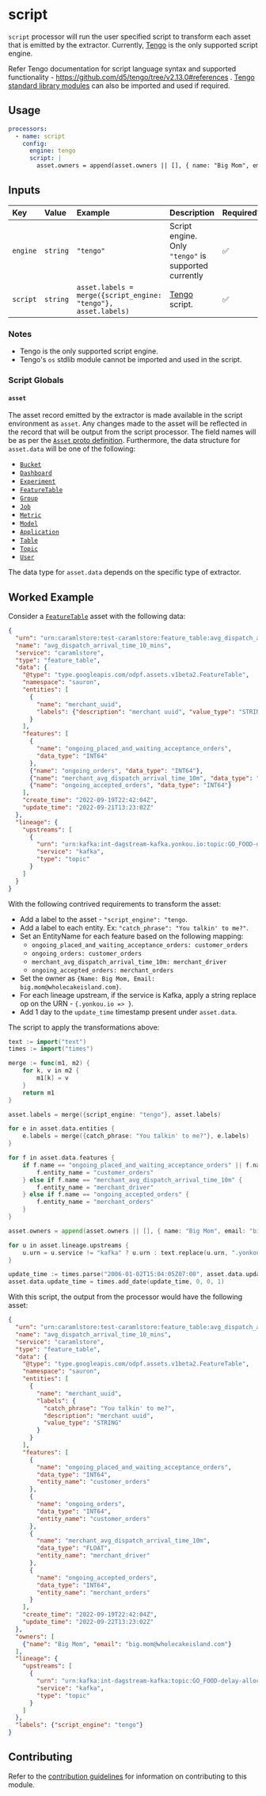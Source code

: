 # script

`script` processor will run the user specified script to transform each asset
that is emitted by the extractor. Currently, [Tengo][tengo] is the only
supported script engine.

Refer Tengo documentation for script language syntax and supported functionality
\- https://github.com/d5/tengo/tree/v2.13.0#references
. [Tengo standard library modules][tengo-stdlib] can also be imported and used
if required.

## Usage

```yaml
processors:
  - name: script
    config:
      engine: tengo
      script: |
        asset.owners = append(asset.owners || [], { name: "Big Mom", email: "big.mom@wholecakeisland.com" })
```

## Inputs

| Key      | Value    | Example                                                        | Description                                          | Required? |
|:---------|:---------|:---------------------------------------------------------------|:-----------------------------------------------------|:----------|
| `engine` | `string` | `"tengo"`                                                      | Script engine. Only `"tengo"` is supported currently | ✅         |
| `script` | `string` | `asset.labels = merge({script_engine: "tengo"}, asset.labels)` | [Tengo][tengo] script.                               | ✅         |

### Notes

- Tengo is the only supported script engine.
- Tengo's `os` stdlib module cannot be imported and used in the script.

### Script Globals

#### `asset`

The asset record emitted by the extractor is made available in the script
environment as `asset`. Any changes made to the asset will be reflected in the
record that will be output from the script processor. The field names will be as
per the [`Asset` proto definition][proton-asset]. Furthermore, the data
structure for `asset.data` will be one of the following:

- [`Bucket`][proton-bucket]
- [`Dashboard`][proton-dashboard]
- [`Experiment`][proton-experiment]
- [`FeatureTable`][proton-featuretable]
- [`Group`][proton-group]
- [`Job`][proton-job]
- [`Metric`][proton-metric]
- [`Model`][proton-model]
- [`Application`][proton-application]
- [`Table`][proton-table]
- [`Topic`][proton-topic]
- [`User`][proton-user]

The data type for `asset.data` depends on the specific type of extractor.

## Worked Example

Consider a [`FeatureTable`][proton-featuretable] asset with the following data:

```json
{
  "urn": "urn:caramlstore:test-caramlstore:feature_table:avg_dispatch_arrival_time_10_mins",
  "name": "avg_dispatch_arrival_time_10_mins",
  "service": "caramlstore",
  "type": "feature_table",
  "data": {
    "@type": "type.googleapis.com/odpf.assets.v1beta2.FeatureTable",
    "namespace": "sauron",
    "entities": [
      {
        "name": "merchant_uuid",
        "labels": {"description": "merchant uuid", "value_type": "STRING"}
      }
    ],
    "features": [
      {
        "name": "ongoing_placed_and_waiting_acceptance_orders",
        "data_type": "INT64"
      },
      {"name": "ongoing_orders", "data_type": "INT64"},
      {"name": "merchant_avg_dispatch_arrival_time_10m", "data_type": "FLOAT"},
      {"name": "ongoing_accepted_orders", "data_type": "INT64"}
    ],
    "create_time": "2022-09-19T22:42:04Z",
    "update_time": "2022-09-21T13:23:02Z"
  },
  "lineage": {
    "upstreams": [
      {
        "urn": "urn:kafka:int-dagstream-kafka.yonkou.io:topic:GO_FOOD-delay-allocation-merchant-feature-10m-log",
        "service": "kafka",
        "type": "topic"
      }
    ]
  }
}
```

With the following contrived requirements to transform the asset:

- Add a label to the asset - `"script_engine": "tengo`.
- Add a label to each entity. Ex: `"catch_phrase": "You talkin' to me?"`.
- Set an EntityName for each feature based on the following mapping:
  - `ongoing_placed_and_waiting_acceptance_orders: customer_orders`
  - `ongoing_orders: customer_orders`
  - `merchant_avg_dispatch_arrival_time_10m: merchant_driver`
  - `ongoing_accepted_orders: merchant_orders`
- Set the owner as `{Name: Big Mom, Email: big.mom@wholecakeisland.com}`.
- For each lineage upstream, if the service is Kafka, apply a string replace op
  on the URN - `{.yonkou.io => }`.
- Add 1 day to the `update_time` timestamp present under `asset.data`.

The script to apply the transformations above:

[//]: # (@formatter:off)

```go
text := import("text")
times := import("times")

merge := func(m1, m2) {
    for k, v in m2 {
        m1[k] = v
    }
    return m1
}

asset.labels = merge({script_engine: "tengo"}, asset.labels)

for e in asset.data.entities {
    e.labels = merge({catch_phrase: "You talkin' to me?"}, e.labels)
}

for f in asset.data.features {
    if f.name == "ongoing_placed_and_waiting_acceptance_orders" || f.name == "ongoing_orders" {
        f.entity_name = "customer_orders"
    } else if f.name == "merchant_avg_dispatch_arrival_time_10m" {
        f.entity_name = "merchant_driver"
    } else if f.name == "ongoing_accepted_orders" {
        f.entity_name = "merchant_orders"
    }
}

asset.owners = append(asset.owners || [], { name: "Big Mom", email: "big.mom@wholecakeisland.com" })

for u in asset.lineage.upstreams {
    u.urn = u.service != "kafka" ? u.urn : text.replace(u.urn, ".yonkou.io", "", -1)
}

update_time := times.parse("2006-01-02T15:04:05Z07:00", asset.data.update_time)
asset.data.update_time = times.add_date(update_time, 0, 0, 1)
```

[//]: # (@formatter:on)

With this script, the output from the processor would have the following asset:

```json
{
  "urn": "urn:caramlstore:test-caramlstore:feature_table:avg_dispatch_arrival_time_10_mins",
  "name": "avg_dispatch_arrival_time_10_mins",
  "service": "caramlstore",
  "type": "feature_table",
  "data": {
    "@type": "type.googleapis.com/odpf.assets.v1beta2.FeatureTable",
    "namespace": "sauron",
    "entities": [
      {
        "name": "merchant_uuid",
        "labels": {
          "catch_phrase": "You talkin' to me?",
          "description": "merchant uuid",
          "value_type": "STRING"
        }
      }
    ],
    "features": [
      {
        "name": "ongoing_placed_and_waiting_acceptance_orders",
        "data_type": "INT64",
        "entity_name": "customer_orders"
      },
      {
        "name": "ongoing_orders",
        "data_type": "INT64",
        "entity_name": "customer_orders"
      },
      {
        "name": "merchant_avg_dispatch_arrival_time_10m",
        "data_type": "FLOAT",
        "entity_name": "merchant_driver"
      },
      {
        "name": "ongoing_accepted_orders",
        "data_type": "INT64",
        "entity_name": "merchant_orders"
      }
    ],
    "create_time": "2022-09-19T22:42:04Z",
    "update_time": "2022-09-22T13:23:02Z"
  },
  "owners": [
    {"name": "Big Mom", "email": "big.mom@wholecakeisland.com"}
  ],
  "lineage": {
    "upstreams": [
      {
        "urn": "urn:kafka:int-dagstream-kafka:topic:GO_FOOD-delay-allocation-merchant-feature-10m-log",
        "service": "kafka",
        "type": "topic"
      }
    ]
  },
  "labels": {"script_engine": "tengo"}
}
```

## Contributing

Refer to
the [contribution guidelines](../../../docs/docs/contribute/guide.md#adding-a-new-processor)
for information on contributing to this module.

[tengo]: https://github.com/d5/tengo

[tengo-stdlib]: https://github.com/d5/tengo/blob/v2.13.0/docs/stdlib.md

[proton-asset]: https://github.com/odpf/proton/blob/fabbde8/odpf/assets/v1beta2/asset.proto#L14

[proton-bucket]: https://github.com/odpf/proton/blob/fabbde8/odpf/assets/v1beta2/bucket.proto#L13

[proton-dashboard]: https://github.com/odpf/proton/blob/fabbde8/odpf/assets/v1beta2/dashboard.proto#L14

[proton-experiment]: https://github.com/odpf/proton/blob/fabbde8/odpf/assets/v1beta2/experiment.proto#L15

[proton-featuretable]: https://github.com/odpf/proton/blob/fabbde8/odpf/assets/v1beta2/feature_table.proto#L32

[proton-group]: https://github.com/odpf/proton/blob/fabbde8/odpf/assets/v1beta2/group.proto#L12

[proton-job]: https://github.com/odpf/proton/blob/fabbde8/odpf/assets/v1beta2/job.proto#L13

[proton-metric]: https://github.com/odpf/proton/blob/fabbde8/odpf/assets/v1beta2/metric.proto#L13

[proton-model]: https://github.com/odpf/proton/blob/fabbde8/odpf/assets/v1beta2/model.proto#L73

[proton-application]: https://github.com/odpf/proton/blob/fabbde8/odpf/assets/v1beta2/application.proto#L11

[proton-table]: https://github.com/odpf/proton/blob/fabbde8/odpf/assets/v1beta2/table.proto#L14

[proton-topic]: https://github.com/odpf/proton/blob/fabbde8/odpf/assets/v1beta2/topic.proto#L14

[proton-user]: https://github.com/odpf/proton/blob/fabbde8/odpf/assets/v1beta2/user.proto#L15


